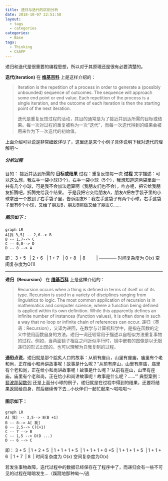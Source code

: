 ```yaml
---
title: 递归与迭代的区别分析
date: 2018-10-07 22:51:58
layout: 
  - tags
  - categories
categories:
  - Base
tags: 
  - Thinking
  - CSAPP
---
```


递归和迭代是很重要的编程思想，所以对于其原理还是很有必要清楚的。

**迭代(iteration)**   在 [**维基百科**](https://en.wikipedia.org/wiki/Iteration) 上是这样介绍的：

> Iteration is the repetition of a process in order to generate a (possibly unbounded) sequence of outcomes. The sequence will approach some end point or end value. Each repetition of the process is a single iteration, and the outcome of each iteration is then the starting point of the next iteration.
>
>
> 迭代是重复反馈过程的活动，其目的通常是为了接近并到达所需的目标或结果。每一次对过程的重复被称为一次“迭代”，而每一次迭代得到的结果会被用来作为下一次迭代的初始值。

上面介绍可以说是非常细致详尽了，这里还是来个小例子具体说明下我对迭代的理解吧～
##### 分析过程
目的： 接近并达到所需的 **目标或结果**
过程：重复反馈每一次 **过程**
文字描述：可以这么想，我左手一袋小球(3个)，右手一袋小球（5个），我想知道这两袋里面一共有几个小球，可是我不会加法运算啊（我朋友们也不会），咋办呢，把它给我朋友折腾吧，折腾完给我个结果。
于是我把它交给朋友A，朋友A把左手袋子里的小球拿出一个放到了右手袋子里，告诉朋友B：我左手这袋子有两个小球，右手这袋子里有6个小球，又给了朋友B，朋友B照做又给了朋友C......

##### 图示如下：


```mermaid
graph LR
A[我 3,5] -- 2,6--> B
B -- 1,7--> C
C -- 0,8--> D
D -- 8 --> A
```

即：
3 + 5 &nbsp; |
2 + 6 &nbsp;   | 
1 + 7 &nbsp; |
0 + 8 &nbsp; |
8 &nbsp;&nbsp;&nbsp;&nbsp;&nbsp; &nbsp;  |
————
时间复杂度为 O(x)
空间复杂度为O(1)

---
**递归（Recursion）** 在 [**维基百科**](https://en.wikipedia.org/wiki/Recursion) 上是这样介绍的：
> Recursion occurs when a thing is defined in terms of itself or of its type. Recursion is used in a variety of disciplines ranging from linguistics to logic. The most common application of recursion is in mathematics and computer science, where a function being defined is applied within its own definition. While this apparently defines an infinite number of instances (function values), it is often done in such a way that no loop or infinite chain of references can occur.
> 递归（英语：Recursion），又译为递回，在数学与计算机科学中，是指在函数的定义中使用函数自身的方法。递归一词还较常用于描述以自相似方法重复事物的过程。例如，当两面镜子相互之间近似平行时，镜中嵌套的图像是以无限递归的形式出现的。也可以理解为自我复制的过程。

**通俗点说**，递归就是那个脍炙人口的故事：从前有座山，山里有座庙，庙里有个老和尚，正在给小和尚讲故事呢！故事是什么呢？“从前有座山，山里有座庙，庙里有个老和尚，正在给小和尚讲故事呢！故事是什么呢？‘从前有座山，山里有座庙，庙里有个老和尚，正在给小和尚讲故事呢！故事是什么呢？……’”
典型案例：[斐波那契数列](https://zh.wikipedia.org/wiki/%E6%96%90%E6%B3%A2%E9%82%A3%E5%A5%91%E6%95%B0%E5%88%97)
还是上面分小球的例子，递归就是在过程中得到的结果，还要将结果返回给自身，然后继续传下去...小伙伴们一起忙起来～啦啦啦～

#### 图示如下：

```mermaid
graph LR
A[ 我] -- 3,5--> B(B +1)
B -- 8--> A[ 我] 
B -- 2,5--> C(C+1)
C -- 7 --> B
C -- 1,5 --> D(D ...)
D -- 6 --> C
```
即：
3 + 5&nbsp; |
1 + 2 + 5&nbsp; |
1 + 1 + 1 + 5&nbsp; |
1 + 1 + 1 + 0 +5&nbsp; |
1 + 1 + 1 + 5&nbsp; |
1 + 1 + 6&nbsp; |
1 + 7&nbsp; |
8&nbsp; |
时间复杂度为 O(x)
空间复杂度为O(x)

若发生事物故障，迭代过程中的数据已经保存在了程序中了，而递归会有一些不可见的过程在暗暗发生...（蹊跷地那种呦～/逃